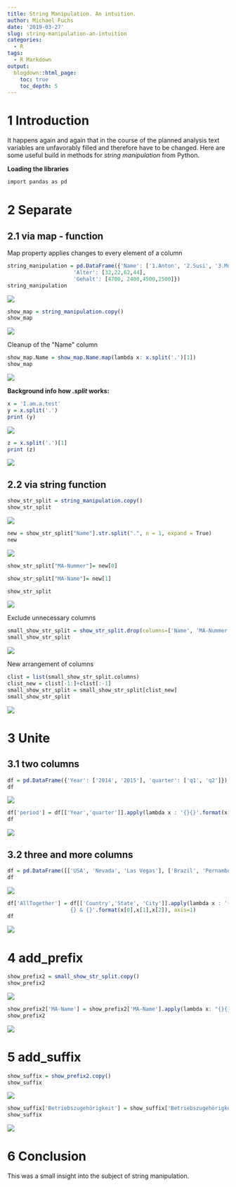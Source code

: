 ```yaml
---
title: String Manipulation. An intuition.
author: Michael Fuchs
date: '2019-03-27'
slug: string-manipulation-an-intuition
categories:
  - R
tags:
  - R Markdown
output:
  blogdown::html_page:
    toc: true
    toc_depth: 5
---
```



# 1 Introduction

It happens again and again that in the course of the planned analysis text variables are unfavorably filled and therefore have to be changed.
Here are some useful build in methods for *string manipulation* from Python.



**Loading the libraries**

```r
import pandas as pd
```



# 2 Separate

## 2.1 via map - function

Map property applies changes to every element of a column

```r
string_manipulation = pd.DataFrame({'Name': ['1.Anton', '2.Susi', '3.Moni', '4.Renate'],
                     'Alter': [32,22,62,44],
                     'Gehalt': [4700, 2400,4500,2500]})
string_manipulation
```

![](/post/2019-03-27-string-manipulation-an-intuition_files/p5p1.png)



```r
show_map = string_manipulation.copy()
show_map
```

![](/post/2019-03-27-string-manipulation-an-intuition_files/p5p2.png)

Cleanup of the "Name" column

```r
show_map.Name = show_map.Name.map(lambda x: x.split('.')[1])
show_map
```

![](/post/2019-03-27-string-manipulation-an-intuition_files/p5p3.png)



**Background info how *.split* works:**


```r
x = 'I.am.a.test'
y = x.split('.')
print (y)
```

![](/post/2019-03-27-string-manipulation-an-intuition_files/p5p4.png)


```r
z = x.split('.')[1]
print (z)
```

![](/post/2019-03-27-string-manipulation-an-intuition_files/p5p5.png)


## 2.2 via string function


```r
show_str_split = string_manipulation.copy()
show_str_split
```

![](/post/2019-03-27-string-manipulation-an-intuition_files/p5p6.png)


```r
new = show_str_split["Name"].str.split(".", n = 1, expand = True) 
new
```

![](/post/2019-03-27-string-manipulation-an-intuition_files/p5p7.png)



```r
show_str_split["MA-Nummer"]= new[0] 
```


```r
show_str_split["MA-Name"]= new[1]
```


```r
show_str_split
```

![](/post/2019-03-27-string-manipulation-an-intuition_files/p5p8.png)

Exclude unnecessary columns

```r
small_show_str_split = show_str_split.drop(columns=['Name', 'MA-Nummer'])
small_show_str_split
```

![](/post/2019-03-27-string-manipulation-an-intuition_files/p5p9.png)

New arrangement of columns

```r
clist = list(small_show_str_split.columns)
clist_new = clist[-1:]+clist[:-1]
small_show_str_split = small_show_str_split[clist_new]
small_show_str_split
```

![](/post/2019-03-27-string-manipulation-an-intuition_files/p5p10.png)


# 3 Unite

## 3.1 two columns


```r
df = pd.DataFrame({'Year': ['2014', '2015'], 'quarter': ['q1', 'q2']})
df
```

![](/post/2019-03-27-string-manipulation-an-intuition_files/p5p11.png)



```r
df['period'] = df[['Year','quarter']].apply(lambda x : '{}{}'.format(x[0],x[1]), axis=1)
df
```

![](/post/2019-03-27-string-manipulation-an-intuition_files/p5p12.png)


## 3.2 three and more columns



```r
df = pd.DataFrame([['USA', 'Nevada', 'Las Vegas'], ['Brazil', 'Pernambuco', 'Recife']], columns=['Country', 'State', 'City'],)
df
```

![](/post/2019-03-27-string-manipulation-an-intuition_files/p5p13.png)


```r
df['AllTogether'] = df[['Country','State', 'City']].apply(lambda x : '{}, 
                    {} & {}'.format(x[0],x[1],x[2]), axis=1)
df
```

![](/post/2019-03-27-string-manipulation-an-intuition_files/p5p14.png)

# 4 add_prefix


```r
show_prefix2 = small_show_str_split.copy()
show_prefix2
```

![](/post/2019-03-27-string-manipulation-an-intuition_files/p5p15.png)



```r
show_prefix2['MA-Name'] = show_prefix2['MA-Name'].apply(lambda x: "{}{}".format('MA: ', x))
show_prefix2
```

![](/post/2019-03-27-string-manipulation-an-intuition_files/p5p16.png)

# 5 add_suffix



```r
show_suffix = show_prefix2.copy()
show_suffix
```

![](/post/2019-03-27-string-manipulation-an-intuition_files/p5p17.png)


```r
show_suffix['Betriebszugehörigkeit'] = show_suffix['Betriebszugehörigkeit'].apply(lambda x: "{}{}".format(x, ' Jahre'))
show_suffix
```

![](/post/2019-03-27-string-manipulation-an-intuition_files/p5p18.png)

# 6 Conclusion

This was a small insight into the subject of string manipulation.






